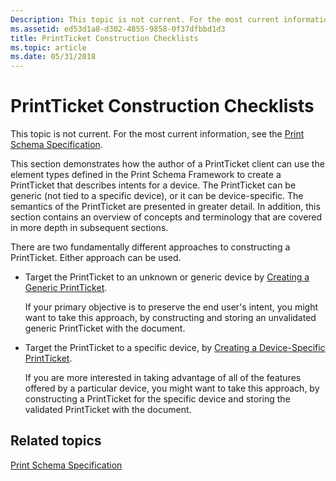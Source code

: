 ```yaml
---
Description: This topic is not current. For the most current information, see the Print Schema Specification.
ms.assetid: ed53d1a8-d302-4855-9858-0f37dfbbd1d3
title: PrintTicket Construction Checklists
ms.topic: article
ms.date: 05/31/2018
---
```


# PrintTicket Construction Checklists

This topic is not current. For the most current information, see the [Print Schema Specification](https://go.microsoft.com/?linkid=7141496).

This section demonstrates how the author of a PrintTicket client can use the element types defined in the Print Schema Framework to create a PrintTicket that describes intents for a device. The PrintTicket can be generic (not tied to a specific device), or it can be device-specific. The semantics of the PrintTicket are presented in greater detail. In addition, this section contains an overview of concepts and terminology that are covered in more depth in subsequent sections.

There are two fundamentally different approaches to constructing a PrintTicket. Either approach can be used.

-   Target the PrintTicket to an unknown or generic device by [Creating a Generic PrintTicket](creating-a-generic-printticket.md).

    If your primary objective is to preserve the end user's intent, you might want to take this approach, by constructing and storing an unvalidated generic PrintTicket with the document.

-   Target the PrintTicket to a specific device, by [Creating a Device-Specific PrintTicket](creating-a-device-specific-printticket.md).

    If you are more interested in taking advantage of all of the features offered by a particular device, you might want to take this approach, by constructing a PrintTicket for the specific device and storing the validated PrintTicket with the document.

## Related topics

<dl> <dt>

[Print Schema Specification](https://go.microsoft.com/?linkid=7141496)
</dt> </dl>

 

 



